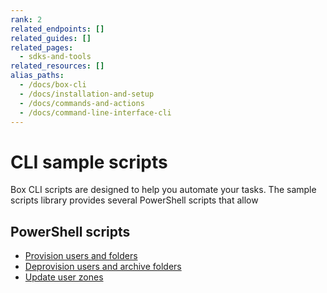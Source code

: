 ```yaml
---
rank: 2
related_endpoints: []
related_guides: []
related_pages:
  - sdks-and-tools
related_resources: []
alias_paths:
  - /docs/box-cli
  - /docs/installation-and-setup
  - /docs/commands-and-actions
  - /docs/command-line-interface-cli
---
```


# CLI sample scripts

Box CLI scripts are designed to help you
automate your tasks. The sample scripts library 
provides several PowerShell scripts that allow 

## PowerShell scripts

* [Provision users and folders][1]
* [Deprovision users and archive folders][2]
* [Update user zones][3]

[1]: g://cli/quick-start/powershell-script-templates
[2]: g://cli/scripts/deprovision-users
[3]: g://cli/scripts/user-zones-mass-update